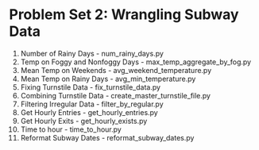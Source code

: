 # Problem Set 2: Wrangling Subway Data

1. Number of Rainy Days 
		- num_rainy_days.py
2. Temp on Foggy and Nonfoggy Days
		- max_temp_aggregate_by_fog.py
3. Mean Temp on Weekends
		- avg_weekend_temperature.py
4. Mean Temp on Rainy Days
		- avg_min_temperature.py
5. Fixing Turnstile Data
		- fix_turnstile_data.py
6. Combining Turnstile Data
		- create_master_turnstile_file.py
7. Filtering Irregular Data
		- filter_by_regular.py
8. Get Hourly Entries
		- get_hourly_entries.py
9. Get Hourly Exits
		- get_hourly_exists.py
10. Time to hour
		- time_to_hour.py
11. Reformat Subway Dates
		- reformat_subway_dates.py